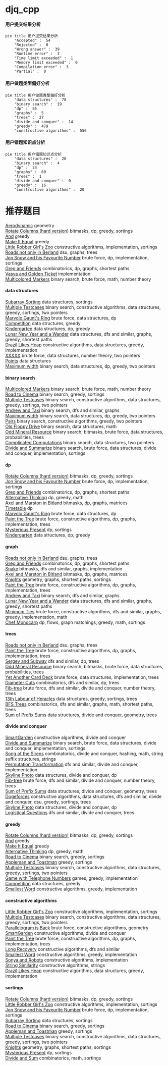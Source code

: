 # djq_cpp
<!-- tabs:start -->
#### **用户提交结果分析**

```mermaid
pie title 用户提交结果分析
    "Accepted" :  54
    "Rejected" :  0
    "Wrong answer" :  39
    "Runtime error" :  3
    "Time limit exceeded" :  1
    "Memory limit exceeded" :  0
    "Compilation error" :  3
    "Partial" :  0
```
#### **用户做题类型偏好分析**

```mermaid
pie title 用户做题类型偏好分析
    "data structures" :  78
    "binary search" :  19
    "dp" :  85
    "graphs" :  5
    "trees" :  27
    "divide and conquer" :  14
    "greedy" :  479
    "constructive algorithms" :  556
```
#### **用户错题知识点分析**

```mermaid
pie title 用户错题知识点分析
    "data structures" :  20
    "binary search" :  4
    "dp" :  24
    "graphs" :  60
    "trees" :  1
    "divide and conquer" :  0
    "greedy" :  16
    "constructive algorithms" :  20
```
<!-- tabs:end -->
# 推荐题目
[Aerodynamic](https://codeforces.com/contest/1300/problem/D)		geometry		  
[Rotate Columns (hard version)](http://codeforces.com/problemset/problem/1209/E2)		bitmasks,
                        dp,
                        greedy,
                        sortings		  
[And](http://codeforces.com/problemset/problem/1013/B)		greedy		  
[Make It Equal](http://codeforces.com/problemset/problem/1065/C)		greedy		  
[Little Robber Girl's Zoo](http://codeforces.com/problemset/problem/686/B)		constructive algorithms,
                        implementation,
                        sortings		  
[Roads not only in Berland](http://codeforces.com/problemset/problem/25/D)		dsu,
                        graphs,
                        trees		  
[Jon Snow and his Favourite Number](http://codeforces.com/problemset/problem/768/C)		brute force,
                        dp,
                        implementation,
                        sortings		  
[Greg and Friends](http://codeforces.com/problemset/problem/295/C)		combinatorics,
                        dp,
                        graphs,
                        shortest paths		  
[Vasya and Golden Ticket](http://codeforces.com/problemset/problem/1030/C)		implementation		  
[Multicolored Markers](http://codeforces.com/problemset/problem/1029/F)		binary search,
                        brute force,
                        math,
                        number theory		  
<!-- tabs:start -->
#### **data structures**
[Subarray Sorting](http://codeforces.com/problemset/problem/1187/D)		data structures,
                        sortings		  
[Multiple Testcases](http://codeforces.com/problemset/problem/1342/D)		binary search,
                        constructive algorithms,
                        data structures,
                        greedy,
                        sortings,
                        two pointers		  
[Marvolo Gaunt's Ring](http://codeforces.com/problemset/problem/855/B)		brute force,
                        data structures,
                        dp		  
[Competition](http://codeforces.com/problemset/problem/144/E)		data structures,
                        greedy		  
[Kindergarten](http://codeforces.com/problemset/problem/484/D)		data structures,
                        dp,
                        greedy		  
[Lunar New Year and a Wander](http://codeforces.com/problemset/problem/1106/D)		data structures,
                        dfs and similar,
                        graphs,
                        greedy,
                        shortest paths		  
[Drazil Likes Heap](http://codeforces.com/problemset/problem/1329/C)		constructive algorithms,
                        data structures,
                        greedy,
                        implementation		  
[XXXXX](http://codeforces.com/problemset/problem/1364/A)		brute force,
                        data structures,
                        number theory,
                        two pointers		  
[Points](http://codeforces.com/problemset/problem/19/D)		data structures		  
[Maximum width](http://codeforces.com/problemset/problem/1492/C)		binary search,
                        data structures,
                        dp,
                        greedy,
                        two pointers		  
#### **binary search**
[Multicolored Markers](http://codeforces.com/problemset/problem/1029/F)		binary search,
                        brute force,
                        math,
                        number theory		  
[Road to Cinema](https://codeforces.com/contest/737/problem/A)		binary search,
                        greedy,
                        sortings		  
[Multiple Testcases](http://codeforces.com/problemset/problem/1342/D)		binary search,
                        constructive algorithms,
                        data structures,
                        greedy,
                        sortings,
                        two pointers		  
[Andrew and Taxi](http://codeforces.com/problemset/problem/1100/E)		binary search,
                        dfs and similar,
                        graphs		  
[Maximum width](http://codeforces.com/problemset/problem/1492/C)		binary search,
                        data structures,
                        dp,
                        greedy,
                        two pointers		  
[Pairs](http://codeforces.com/problemset/problem/1463/D)		binary search,
                        constructive algorithms,
                        greedy,
                        two pointers		  
[Old Floppy Drive](http://codeforces.com/problemset/problem/1490/G)		binary search,
                        data structures,
                        math		  
[Odd Mineral Resource](http://codeforces.com/problemset/problem/1479/D)		binary search,
                        bitmasks,
                        brute force,
                        data structures,
                        probabilities,
                        trees		  
[Complicated Computations](http://codeforces.com/problemset/problem/1436/E)		binary search,
                        data structures,
                        two pointers		  
[Divide and Summarize](http://codeforces.com/problemset/problem/1461/D)		binary search,
                        brute force,
                        data structures,
                        divide and conquer,
                        implementation,
                        sortings		  
#### **dp**
[Rotate Columns (hard version)](http://codeforces.com/problemset/problem/1209/E2)		bitmasks,
                        dp,
                        greedy,
                        sortings		  
[Jon Snow and his Favourite Number](http://codeforces.com/problemset/problem/768/C)		brute force,
                        dp,
                        implementation,
                        sortings		  
[Greg and Friends](http://codeforces.com/problemset/problem/295/C)		combinatorics,
                        dp,
                        graphs,
                        shortest paths		  
[Alternative Thinking](https://codeforces.com/contest/604/problem/C)		dp,
                        greedy,
                        math		  
[Axel and Marston in Bitland](https://codeforces.com/contest/781/problem/D)		bitmasks,
                        dp,
                        graphs,
                        matrices		  
[Timetable](http://codeforces.com/problemset/problem/946/D)		dp		  
[Marvolo Gaunt's Ring](http://codeforces.com/problemset/problem/855/B)		brute force,
                        data structures,
                        dp		  
[Paint the Tree](http://codeforces.com/problemset/problem/1244/D)		brute force,
                        constructive algorithms,
                        dp,
                        graphs,
                        implementation,
                        trees		  
[Mysterious Present](http://codeforces.com/problemset/problem/4/D)		dp,
                        sortings		  
[Kindergarten](http://codeforces.com/problemset/problem/484/D)		data structures,
                        dp,
                        greedy		  
#### **graph**
[Roads not only in Berland](http://codeforces.com/problemset/problem/25/D)		dsu,
                        graphs,
                        trees		  
[Greg and Friends](http://codeforces.com/problemset/problem/295/C)		combinatorics,
                        dp,
                        graphs,
                        shortest paths		  
[Snake](http://codeforces.com/problemset/problem/225/D)		bitmasks,
                        dfs and similar,
                        graphs,
                        implementation		  
[Axel and Marston in Bitland](https://codeforces.com/contest/781/problem/D)		bitmasks,
                        dp,
                        graphs,
                        matrices		  
[Knights](http://codeforces.com/problemset/problem/33/D)		geometry,
                        graphs,
                        shortest paths,
                        sortings		  
[Paint the Tree](http://codeforces.com/problemset/problem/1244/D)		brute force,
                        constructive algorithms,
                        dp,
                        graphs,
                        implementation,
                        trees		  
[Andrew and Taxi](http://codeforces.com/problemset/problem/1100/E)		binary search,
                        dfs and similar,
                        graphs		  
[Lunar New Year and a Wander](http://codeforces.com/problemset/problem/1106/D)		data structures,
                        dfs and similar,
                        graphs,
                        greedy,
                        shortest paths		  
[Minimum Ties](http://codeforces.com/problemset/problem/1487/C)		brute force,
                        constructive algorithms,
                        dfs and similar,
                        graphs,
                        greedy,
                        implementation,
                        math		  
[Chef Monocarp](http://codeforces.com/problemset/problem/1437/C)		dp,
                        flows,
                        graph matchings,
                        greedy,
                        math,
                        sortings		  
#### **trees**
[Roads not only in Berland](http://codeforces.com/problemset/problem/25/D)		dsu,
                        graphs,
                        trees		  
[Paint the Tree](http://codeforces.com/problemset/problem/1244/D)		brute force,
                        constructive algorithms,
                        dp,
                        graphs,
                        implementation,
                        trees		  
[Sergey and Subway](http://codeforces.com/problemset/problem/1060/E)		dfs and similar,
                        dp,
                        trees		  
[Odd Mineral Resource](http://codeforces.com/problemset/problem/1479/D)		binary search,
                        bitmasks,
                        brute force,
                        data structures,
                        probabilities,
                        trees		  
[Yet Another Card Deck](http://codeforces.com/problemset/problem/1511/C)		brute force,
                        data structures,
                        implementation,
                        trees		  
[Diameter Cuts](http://codeforces.com/problemset/problem/1499/F)		combinatorics,
                        dfs and similar,
                        dp,
                        trees		  
[Fib-tree](http://codeforces.com/problemset/problem/1491/E)		brute force,
                        dfs and similar,
                        divide and conquer,
                        number theory,
                        trees		  
[13th Labour of Heracles](http://codeforces.com/problemset/problem/1466/D)		data structures,
                        greedy,
                        sortings,
                        trees		  
[BFS Trees](http://codeforces.com/problemset/problem/1495/D)		combinatorics,
                        dfs and similar,
                        graphs,
                        math,
                        shortest paths,
                        trees		  
[Sum of Prefix Sums](http://codeforces.com/problemset/problem/1303/G)		data structures,
                        divide and conquer,
                        geometry,
                        trees		  
#### **divide and conquer**
[SmartGarden](http://codeforces.com/problemset/problem/1250/M)		constructive algorithms,
                        divide and conquer		  
[Divide and Summarize](http://codeforces.com/problemset/problem/1461/D)		binary search,
                        brute force,
                        data structures,
                        divide and conquer,
                        implementation,
                        sortings		  
[Song of the Sirens](http://codeforces.com/problemset/problem/1466/G)		combinatorics,
                        divide and conquer,
                        hashing,
                        math,
                        string suffix structures,
                        strings		  
[Permutation Transformation](http://codeforces.com/problemset/problem/1490/D)		dfs and similar,
                        divide and conquer,
                        implementation		  
[Skyline Photo](https://codeforces.com/contest/1483/problem/C)		data structures,
                        divide and conquer,
                        dp		  
[Fib-tree](http://codeforces.com/problemset/problem/1491/E)		brute force,
                        dfs and similar,
                        divide and conquer,
                        number theory,
                        trees		  
[Sum of Prefix Sums](http://codeforces.com/problemset/problem/1303/G)		data structures,
                        divide and conquer,
                        geometry,
                        trees		  
[Dogeforces](http://codeforces.com/problemset/problem/1494/D)		constructive algorithms,
                        data structures,
                        dfs and similar,
                        divide and conquer,
                        dsu,
                        greedy,
                        sortings,
                        trees		  
[Skyline Photo](http://codeforces.com/problemset/problem/1482/E)		data structures,
                        divide and conquer,
                        dp		  
[Logistical Questions](http://codeforces.com/problemset/problem/566/C)		dfs and similar,
                        divide and conquer,
                        trees		  
#### **greedy**
[Rotate Columns (hard version)](http://codeforces.com/problemset/problem/1209/E2)		bitmasks,
                        dp,
                        greedy,
                        sortings		  
[And](http://codeforces.com/problemset/problem/1013/B)		greedy		  
[Make It Equal](http://codeforces.com/problemset/problem/1065/C)		greedy		  
[Alternative Thinking](https://codeforces.com/contest/604/problem/C)		dp,
                        greedy,
                        math		  
[Road to Cinema](https://codeforces.com/contest/737/problem/A)		binary search,
                        greedy,
                        sortings		  
[Appleman and Toastman](http://codeforces.com/problemset/problem/461/A)		greedy,
                        sortings		  
[Multiple Testcases](http://codeforces.com/problemset/problem/1342/D)		binary search,
                        constructive algorithms,
                        data structures,
                        greedy,
                        sortings,
                        two pointers		  
[Game with Telephone Numbers](http://codeforces.com/problemset/problem/1155/B)		games,
                        greedy,
                        implementation		  
[Competition](http://codeforces.com/problemset/problem/144/E)		data structures,
                        greedy		  
[Smallest Word](http://codeforces.com/problemset/problem/1043/C)		constructive algorithms,
                        greedy,
                        implementation		  
#### **constructive algorithms**
[Little Robber Girl's Zoo](http://codeforces.com/problemset/problem/686/B)		constructive algorithms,
                        implementation,
                        sortings		  
[Multiple Testcases](http://codeforces.com/problemset/problem/1342/D)		binary search,
                        constructive algorithms,
                        data structures,
                        greedy,
                        sortings,
                        two pointers		  
[Parallelogram is Back](http://codeforces.com/problemset/problem/749/B)		brute force,
                        constructive algorithms,
                        geometry		  
[SmartGarden](http://codeforces.com/problemset/problem/1250/M)		constructive algorithms,
                        divide and conquer		  
[Paint the Tree](http://codeforces.com/problemset/problem/1244/D)		brute force,
                        constructive algorithms,
                        dp,
                        graphs,
                        implementation,
                        trees		  
[Long Recovery](http://codeforces.com/problemset/problem/1446/E)		constructive algorithms,
                        dfs and similar		  
[Smallest Word](http://codeforces.com/problemset/problem/1043/C)		constructive algorithms,
                        greedy,
                        implementation		  
[Sonya and Robots](http://codeforces.com/problemset/problem/1004/C)		constructive algorithms,
                        implementation		  
[String Similarity](http://codeforces.com/problemset/problem/1400/A)		constructive algorithms,
                        strings		  
[Drazil Likes Heap](http://codeforces.com/problemset/problem/1329/C)		constructive algorithms,
                        data structures,
                        greedy,
                        implementation		  
#### **sortings**
[Rotate Columns (hard version)](http://codeforces.com/problemset/problem/1209/E2)		bitmasks,
                        dp,
                        greedy,
                        sortings		  
[Little Robber Girl's Zoo](http://codeforces.com/problemset/problem/686/B)		constructive algorithms,
                        implementation,
                        sortings		  
[Jon Snow and his Favourite Number](http://codeforces.com/problemset/problem/768/C)		brute force,
                        dp,
                        implementation,
                        sortings		  
[Subarray Sorting](http://codeforces.com/problemset/problem/1187/D)		data structures,
                        sortings		  
[Road to Cinema](https://codeforces.com/contest/737/problem/A)		binary search,
                        greedy,
                        sortings		  
[Appleman and Toastman](http://codeforces.com/problemset/problem/461/A)		greedy,
                        sortings		  
[Multiple Testcases](http://codeforces.com/problemset/problem/1342/D)		binary search,
                        constructive algorithms,
                        data structures,
                        greedy,
                        sortings,
                        two pointers		  
[Knights](http://codeforces.com/problemset/problem/33/D)		geometry,
                        graphs,
                        shortest paths,
                        sortings		  
[Mysterious Present](http://codeforces.com/problemset/problem/4/D)		dp,
                        sortings		  
[Divide and Sum](http://codeforces.com/problemset/problem/1444/B)		combinatorics,
                        math,
                        sortings		  
<!-- tabs:end -->
